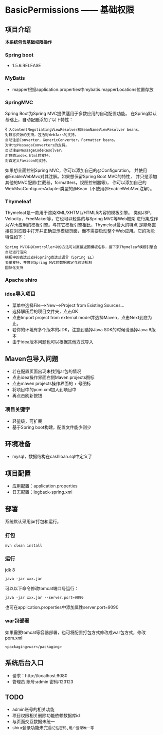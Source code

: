 # BasicPermissions —— 基础权限

## 项目介绍
**本系统包含基础权限操作**

### Spring boot
* <version>1.5.6.RELEASE</version>

### MyBatis
* mapper根据application.properties中mybatis.mapperLocations位置存放

### SpringMVC
Spring Boot为Spring MVC提供适用于多数应用的自动配置功能。
在Spring默认基础上，自动配置添加了以下特性：

    引入ContentNegotiatingViewResolver和BeanNameViewResolver beans。
    对静态资源的支持，包括对WebJars的支持。
    自动注册Converter，GenericConverter，Formatter beans。
    对HttpMessageConverters的支持。
    自动注册MessageCodeResolver。
    对静态index.html的支持。
    对自定义Favicon的支持。

如果想全面控制Spring MVC，你可以添加自己的@Configuration，
并使用@EnableWebMvc对其注解。如果想保留Spring Boot MVC的特性，
并只是添加其他的MVC配置(拦截器，formatters，视图控制器等)，
你可以添加自己的WebMvcConfigurerAdapter类型的@Bean（不使用@EnableWebMvc注解）。

### Thymeleaf
Thymeleaf是一款用于渲染XML/XHTML/HTML5内容的模板引擎。
类似JSP，Velocity，FreeMaker等，它也可以轻易的与Spring MVC等Web框架
进行集成作为Web应用的模板引擎。与其它模板引擎相比，Thymeleaf最大的特点
是能够直接在浏览器中打开并正确显示模板页面，而不需要启动整个Web应用。它的功能特性如下：

    Spring MVC中@Controller中的方法可以直接返回模板名称，接下来Thymeleaf模板引擎会自动进行渲染
    模板中的表达式支持Spring表达式语言（Spring EL)
    表单支持，并兼容Spring MVC的数据绑定与验证机制
    国际化支持 
### Apache shiro

### idea导入项目
* 菜单中选择File–>New–>Project from Existing Sources...
* 选择解压后的项目文件夹，点击OK
* 点击Import project from external model并选择Maven，点击Next到底为止。
* 若你的环境有多个版本的JDK，注意到选择Java SDK的时候请选择Java 8版本
* 由于idea版本问题也可以根据其他方式导入
## Maven包导入问题
* 若在配置页面出现未找到jar包的情况
* 点击idea操作界面右侧Maven projects图标
* 点击maven projects操作界面的 + 号图标
* 将项目中的pom.xml加入到项目中
* 再点击刷新按钮

### 项目关键字
* 轻量级，可扩展
* 基于Spring boot构建，配置文件能少则少

## 环境准备
* mysql，数据结构在cashloan.sql中定义了

## 项目配置
* 应用配置：application.properties
* 日志配置：logback-spring.xml

## 部署
系统默认采用jar打包和运行。

### 打包

	mvn clean install

### 运行
jdk 8

	java -jar xxx.jar
可以以下命令修改tomcat端口号运行：

    java -jar xxx.jar --server.port=9090
也可在application.properties中添加属性server.port=9090

### war包部署
如果需要tomcat等容器部署，也可将配置打包方式修改成war包方式，修改pom.xml

	<packaging>war</packaging>


## 系统后台入口
* 请求：http://localhost:8080
* 管理员 账号:admin 密码:123123

## TODO
* admin账号的相关功能
* 项目权限相关删除功能依赖数据库id
* 与页面交互数据未统一
* shiro登录功能未完善`记住密码,用户登录唯一等`


